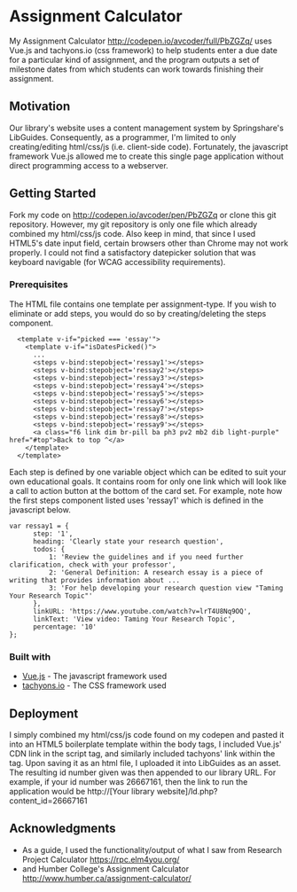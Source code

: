 # Assignment Calculator
My Assignment Calculator http://codepen.io/avcoder/full/PbZGZq/ uses Vue.js and tachyons.io (css framework) to help students enter a due date for a particular kind of assignment, and the program outputs a set of milestone dates from which students can work towards finishing their assignment.

## Motivation
Our library's website uses a content management system by Springshare's LibGuides.  Consequently, as a programmer, I'm limited to only creating/editing html/css/js (i.e. client-side code).  Fortunately, the javascript framework Vue.js allowed me to create this single page application without direct programming access to a webserver.

## Getting Started
Fork my code on http://codepen.io/avcoder/pen/PbZGZq  or clone this git repository.  However, my git repository is only one file which already combined my html/css/js code.  Also keep in mind, that since I used HTML5's date input field, certain browsers other than Chrome may not work properly.  I could not find a satisfactory datepicker solution that was keyboard navigable (for WCAG  accessibility requirements).

### Prerequisites
The HTML file contains one template per assignment-type.  If you wish to eliminate or add steps, you would do so by creating/deleting the steps component.
```
  <template v-if="picked === 'essay'">
    <template v-if="isDatesPicked()">
      ...
      <steps v-bind:stepobject='ressay1'></steps>
      <steps v-bind:stepobject='ressay2'></steps>
      <steps v-bind:stepobject='ressay3'></steps>
      <steps v-bind:stepobject='ressay4'></steps>
      <steps v-bind:stepobject='ressay5'></steps>
      <steps v-bind:stepobject='ressay6'></steps>
      <steps v-bind:stepobject='ressay7'></steps>
      <steps v-bind:stepobject='ressay8'></steps>
      <steps v-bind:stepobject='ressay9'></steps>
      <a class="f6 link dim br-pill ba ph3 pv2 mb2 dib light-purple" href="#top">Back to top ^</a>            
    </template>
  </template>
```

Each step is defined by one variable object which can be edited to suit your own educational goals.  It contains room for only one link which will look like a call to action button at the bottom of the card set.  For example, note how the first steps component listed uses 'ressay1' which is defined in the javascript below.

```
var ressay1 = {
      step: '1',
      heading: 'Clearly state your research question',
      todos: {  
          1: 'Review the guidelines and if you need further clarification, check with your professor',
          2: 'General Definition: A research essay is a piece of writing that provides information about ...
          3: 'For help developing your research question view "Taming Your Research Topic"'
      },
      linkURL: 'https://www.youtube.com/watch?v=lrT4U8Nq9OQ',
      linkText: 'View video: Taming Your Research Topic',
      percentage: '10'
};
```

### Built with
* [Vue.js](https://vuejs.org/) - The javascript framework used
* [tachyons.io](http://tachyons.io/) - The CSS framework used

## Deployment
I simply combined my html/css/js code found on my codepen and pasted it into an HTML5 boilerplate template within the body tags, I included Vue.js' CDN link in the script tag, and similarly included tachyons' link within the <head> tag. Upon saving it as an html file, I uploaded it into LibGuides as an asset.  The resulting id number given was then appended to our library URL.  For example, if your id number was 26667161, then the link to run the application would be  http://[Your library website]/ld.php?content_id=26667161

## Acknowledgments
* As a guide, I used the functionality/output of what I saw from Research Project Calculator https://rpc.elm4you.org/
* and Humber College's Assignment Calculator http://www.humber.ca/assignment-calculator/
